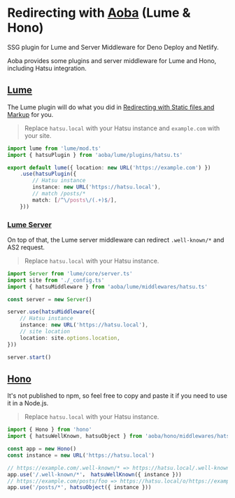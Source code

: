 # Redirecting with [Aoba](https://github.com/fedikit/aoba) (Lume & Hono)

SSG plugin for Lume and Server Middleware for Deno Deploy and Netlify.

Aoba provides some plugins and server middleware for Lume and Hono,
including Hatsu integration.

## [Lume](https://github.com/fedikit/aoba/blob/main/lume/plugins/hatsu.ts)

The Lume plugin will do what you did in [Redirecting with Static files and Markup](./redirecting-with-static-files-and-markup.md) for you.

> Replace `hatsu.local` with your Hatsu instance and `example.com` with your site.

```ts
import lume from 'lume/mod.ts'
import { hatsuPlugin } from 'aoba/lume/plugins/hatsu.ts'

export default lume({ location: new URL('https://example.com') })
    .use(hatsuPlugin({
        // Hatsu instance
        instance: new URL('https://hatsu.local'),
        // match /posts/*
        match: [/^\/posts\/(.+)$/],
    }))
```

### [Lume Server](https://github.com/fedikit/aoba/blob/main/lume/middlewares/hatsu.ts)

On top of that, the Lume server middleware can redirect `.well-known/*` and AS2 request.

> Replace `hatsu.local` with your Hatsu instance.

```ts
import Server from 'lume/core/server.ts'
import site from './_config.ts'
import { hatsuMiddleware } from 'aoba/lume/middlewares/hatsu.ts'

const server = new Server()

server.use(hatsuMiddleware({
    // Hatsu instance
    instance: new URL('https://hatsu.local'),
    // site location
    location: site.options.location,
}))

server.start()
```

## [Hono](https://github.com/fedikit/aoba/blob/main/hono/middlewares/hatsu.ts)

It's not published to npm, so feel free to copy and paste it if you need to use it in a Node.js.

> Replace `hatsu.local` with your Hatsu instance.

```ts
import { Hono } from 'hono'
import { hatsuWellKnown, hatsuObject } from 'aoba/hono/middlewares/hatsu.ts'

const app = new Hono()
const instance = new URL('https://hatsu.local')

// https://example.com/.well-known/* => https://hatsu.local/.well-known/*
app.use('/.well-known/*'， hatsuWellKnown({ instance }))
// https://example.com/posts/foo => https://hatsu.local/o/https://example.com/posts/foo
app.use('/posts/*', hatsuObject({ instance }))
```

<!-- ### Deno Deploy

### Netlify -->

<!-- ## Well Known

## AS2 -->
